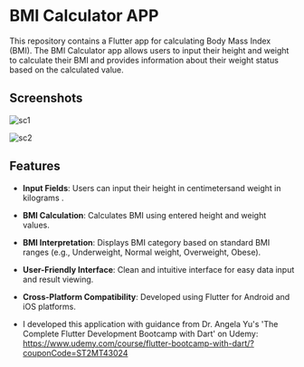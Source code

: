 # BMI Calculator APP

This repository contains a Flutter app for calculating Body Mass Index (BMI). The BMI Calculator app allows users to input their height and weight to calculate their BMI and provides information about their weight status based on the calculated value.

## Screenshots

![sc1](https://github.com/dev-modulo/BMI-Calculator-APP/assets/168773169/0725b1cd-98b9-4bf5-b3ec-cf2022b6e99d)

![sc2](https://github.com/dev-modulo/BMI-Calculator-APP/assets/168773169/1bac266c-f241-462a-a5b5-22122acba653)


## Features

- **Input Fields**: Users can input their height in centimetersand weight in kilograms .
- **BMI Calculation**: Calculates BMI using entered height and weight values.
- **BMI Interpretation**: Displays BMI category based on standard BMI ranges (e.g., Underweight, Normal weight, Overweight, Obese).
- **User-Friendly Interface**: Clean and intuitive interface for easy data input and result viewing.
- **Cross-Platform Compatibility**: Developed using Flutter for Android and iOS platforms.

- I developed this application with guidance from Dr. Angela Yu's 'The Complete Flutter Development Bootcamp with Dart' on Udemy: https://www.udemy.com/course/flutter-bootcamp-with-dart/?couponCode=ST2MT43024
